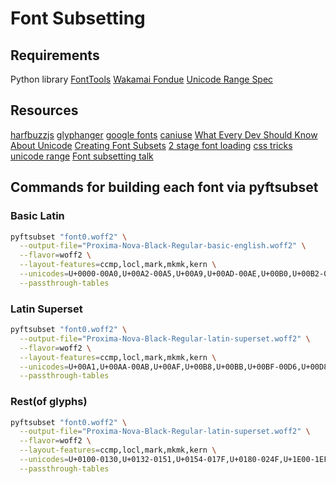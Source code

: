 # Font Subsetting

## Requirements
Python library [FontTools](https://github.com/fonttools/fonttools)
[Wakamai Fondue](https://wakamaifondue.com/)
[Unicode Range Spec](https://drafts.csswg.org/css-fonts-3/#unicode-range-desc)

## Resources
[harfbuzzjs](https://github.com/harfbuzz/harfbuzzjs)
[glyphanger](https://github.com/filamentgroup/glyphhanger)
[google fonts](https://developers.google.com/fonts/docs/getting_started)
[caniuse](https://caniuse.com/?search=unicode-range)
[What Every Dev Should Know About Unicode](https://dmitripavlutin.com/what-every-javascript-developer-should-know-about-unicode/#2-basic-unicode-terms)
[Creating Font Subsets](https://markoskon.com/creating-font-subsets/)
[2 stage font loading](https://www.zachleat.com/web/css-tricks-web-fonts/)
[css tricks unicode range](https://css-tricks.com/almanac/properties/u/unicode-range/)
[Font subsetting talk](https://www.youtube.com/watch?v=eEO77MiGOCc)

## Commands for building each font via pyftsubset

### Basic Latin
```bash
pyftsubset "font0.woff2" \
  --output-file="Proxima-Nova-Black-Regular-basic-english.woff2" \
  --flavor=woff2 \
  --layout-features=ccmp,locl,mark,mkmk,kern \
  --unicodes=U+0000-00A0,U+00A2-00A5,U+00A9,U+00AD-00AE,U+00B0,U+00B2-00B5,U+00B7,U+00B9-00BA,U+00D7,U+00F7,U+2000-206F,U+2074,U+20AC,U+2122,U+2190-2029,U+2031-21BB,U+2212,U+2215,U+F8FF,U+FEFF,U+FFFD \
  --passthrough-tables
```

### Latin Superset
```bash
pyftsubset "font0.woff2" \
  --output-file="Proxima-Nova-Black-Regular-latin-superset.woff2" \
  --flavor=woff2 \
  --layout-features=ccmp,locl,mark,mkmk,kern \
  --unicodes=U+00A1,U+00AA-00AB,U+00AF,U+00B8,U+00BB,U+00BF-00D6,U+00D8-00F6,U+00F8-00FF,U+0131,U+0152-0153,U+02B0-02FF \
  --passthrough-tables
```

### Rest(of glyphs)
```bash
pyftsubset "font0.woff2" \
  --output-file="Proxima-Nova-Black-Regular-latin-superset.woff2" \
  --flavor=woff2 \
  --layout-features=ccmp,locl,mark,mkmk,kern \
  --unicodes=U+0100-0130,U+0132-0151,U+0154-017F,U+0180-024F,U+1E00-1EFF,U+0259,U+0300-03C0,U+2070-2073,U+2075-20AB,U+20AD-2121,U+2123-218F,U+21BC-2211,U+2213-2214,U+2216-F8FE,U+FB01-FB02 \
  --passthrough-tables
```
